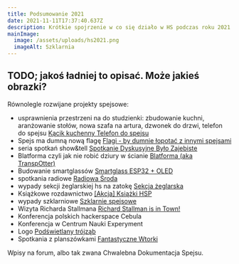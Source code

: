 ```yaml
---
title: Podsumowanie 2021
date: 2021-11-11T17:37:40.637Z
description: Krótkie spojrzenie w co się działo w HS podczas roku 2021
mainImage:
  image: /assets/uploads/hs2021.png
  imageAlt: Szklarnia
---
```

## TODO; jakoś ładniej to opisać. Może jakieś obrazki?

Równolegle rozwijane projekty spejsowe:

* usprawnienia przestrzeni na do studzienki: zbudowanie kuchni, aranżowanie stołów, nowa szafa na artura, dzwonek do drzwi, telefon do spejsu [Kącik kuchenny ](https://forum.hsp.sh/t/kacik-kuchenny/271) [Telefon do spejsu](https://forum.hsp.sh/t/telefon-do-spejsu/329)
* Spejs ma dumną nową flagę [Flagi - by dumnie łopotać z innymi spejsami](https://forum.hsp.sh/t/flagi-by-dumnie-lopotac-z-innymi-spejsami/253)
* seria spotkań show&tell [Spotkanie Dyskusyjne Było Zajebiste](https://forum.hsp.sh/t/spotkanie-dyskusyjne-bylo-zajebiste/472)
* Blatforma czyli jak nie robić dziury w ścianie [Blatforma (aka TranspOtter)](https://forum.hsp.sh/t/blatforma-aka-transpotter/235)
* Budowanie smartglassów [Smartglass ESP32 + OLED](https://forum.hsp.sh/t/smartglass-esp32-oled/401)
* spotkania radiowe [Radiowa Środa](https://forum.hsp.sh/t/radiowa-sroda/359)
* wypady sekcji żeglarskiej hs na zatokę [Sekcja żeglarska](https://forum.hsp.sh/t/sekcja-zeglarska/189)
* Książkowe rozdawnictwo [[Akcja] Książki HSP ](https://forum.hsp.sh/t/akcja-ksiazki-hsp/425)
* wypady szklarniowe [Szklarnie spejsowe](https://forum.hsp.sh/t/szklarnie-spejsowe/179)
* Wizyta Richarda Stallmana [Richard Stallman is in Town!](https://forum.hsp.sh/t/richard-stallman-is-in-town/449)
* Konferencja polskich hackerspace Cebula
* Konferencja w Centrum Nauki Experyment
* Logo [Podświetlany trójząb ](https://forum.hsp.sh/t/podswietlany-trojzab/461)
* Spotkania z planszówkami [Fantastyczne Wtorki](https://forum.hsp.sh/t/fantastyczne-wtorki/413)

Wpisy na forum, albo tak zwana Chwalebna Dokumentacja Spejsu.